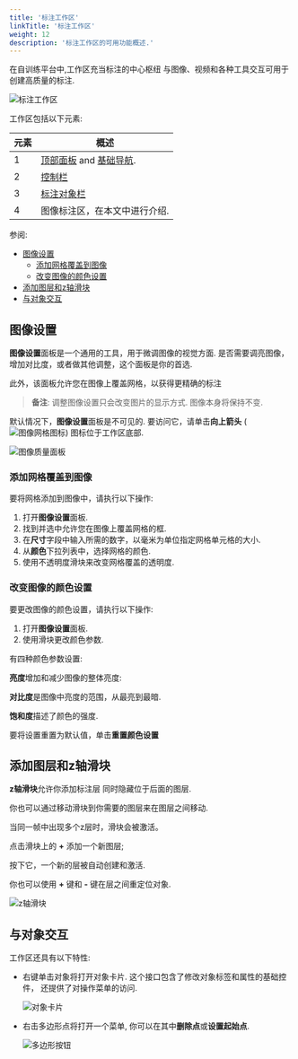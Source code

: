 ```yaml
---
title: '标注工作区'
linkTitle: '标注工作区'
weight: 12
description: '标注工作区的可用功能概述.'
---
```


在自训练平台中,工作区充当标注的中心枢纽
与图像、视频和各种工具交互可用于创建高质量的标注.

![标注工作区](/images/cvat-workspace.jpg)

工作区包括以下元素:

| 元素 | 概述                                                                                         |
| ------- | --------------------------------------------------------------------------------------------------- |
| 1       | [顶部面板](/docs/manual/basics/top-panel/) and [基础导航](/docs/manual/basics/top-panel/). |
| 2       | [控制栏](/docs/manual/basics/controls-sidebar/)                                           |
| 3       | [标注对象栏](docs/manual/basics/objects-sidebar/)                                              |
| 4       | 图像标注区，在本文中进行介绍.                                                   |

参阅:

- [图像设置](#图像设置)
  - [添加网格覆盖到图像](#添加网格覆盖到图像)
  - [改变图像的颜色设置](#改变图像的颜色设置)
- [添加图层和z轴滑块](#添加图层和z轴滑块)
- [与对象交互](#与对象交互)

## 图像设置

**图像设置**面板是一个通用的工具，用于微调图像的视觉方面.
是否需要调亮图像，增加对比度，或者做其他调整，这个面板是你的首选.

此外，该面板允许您在图像上覆盖网格，以获得更精确的标注

> **备注**: 调整图像设置只会改变图片的显示方式.
> 图像本身将保持不变.


默认情况下，**图像设置**面板是不可见的.
要访问它，请单击**向上箭头** (![图像网格图标](/images/image-grid-icon.jpg))
图标位于工作区底部.

![图像质量面板](/images/image-quality-panel.jpg)

### 添加网格覆盖到图像

要将网格添加到图像中，请执行以下操作:

1. 打开**图像设置**面板.
2. 找到并选中允许您在图像上覆盖网格的框.
3. 在**尺寸**字段中输入所需的数字，以毫米为单位指定网格单元格的大小.
4. 从**颜色**下拉列表中，选择网格的颜色.
5. 使用不透明度滑块来改变网格覆盖的透明度.

### 改变图像的颜色设置

要更改图像的颜色设置，请执行以下操作:

1. 打开**图像设置**面板.
2. 使用滑块更改颜色参数.

有四种颜色参数设置:

**亮度**增加和减少图像的整体亮度:

**对比度**是图像中亮度的范围，从最亮到最暗.

**饱和度**描述了颜色的强度.

要将设置重置为默认值，单击**重置颜色设置**

## 添加图层和z轴滑块

**z轴滑块**允许你添加标注层
同时隐藏位于后面的图层.

你也可以通过移动滑块到你需要的图层来在图层之间移动.

当同一帧中出现多个z层时，滑块会被激活。

点击滑块上的 **+** 添加一个新图层;

按下它，一个新的层被自动创建和激活.

你也可以使用 **+** 键和 **-** 键在层之间重定位对象.

![z轴滑块](/images/image140.jpg)

## 与对象交互

工作区还具有以下特性:

- 右键单击对象将打开对象卡片.
  这个接口包含了修改对象标签和属性的基础控件，
  还提供了对操作菜单的访问.

  ![对象卡片](/images/image138_mapillary_vistas.jpg)

- 右击多边形点将打开一个菜单,
  你可以在其中**删除点**或**设置起始点**.

  ![多边形按钮](/images/image139_mapillary_vistas.jpg)
